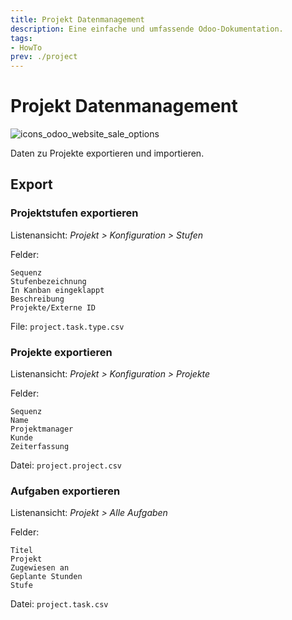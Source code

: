 ```yaml
---
title: Projekt Datenmanagement
description: Eine einfache und umfassende Odoo-Dokumentation.
tags:
- HowTo
prev: ./project
---
```

# Projekt Datenmanagement
![icons_odoo_website_sale_options](assets/icons_odoo_website_sale_options.png)

Daten zu Projekte exportieren und importieren.

## Export

### Projektstufen exportieren

Listenansicht: *Projekt > Konfiguration > Stufen*

Felder:
```
Sequenz
Stufenbezeichnung
In Kanban eingeklappt
Beschreibung
Projekte/Externe ID 
```
File: `project.task.type.csv`

### Projekte exportieren

Listenansicht: *Projekt > Konfiguration > Projekte*

Felder:
```
Sequenz
Name
Projektmanager
Kunde
Zeiterfassung 
```
Datei: `project.project.csv`

### Aufgaben exportieren

Listenansicht: *Projekt > Alle Aufgaben*

Felder:
```
Titel
Projekt
Zugewiesen an
Geplante Stunden
Stufe
```
Datei: `project.task.csv`